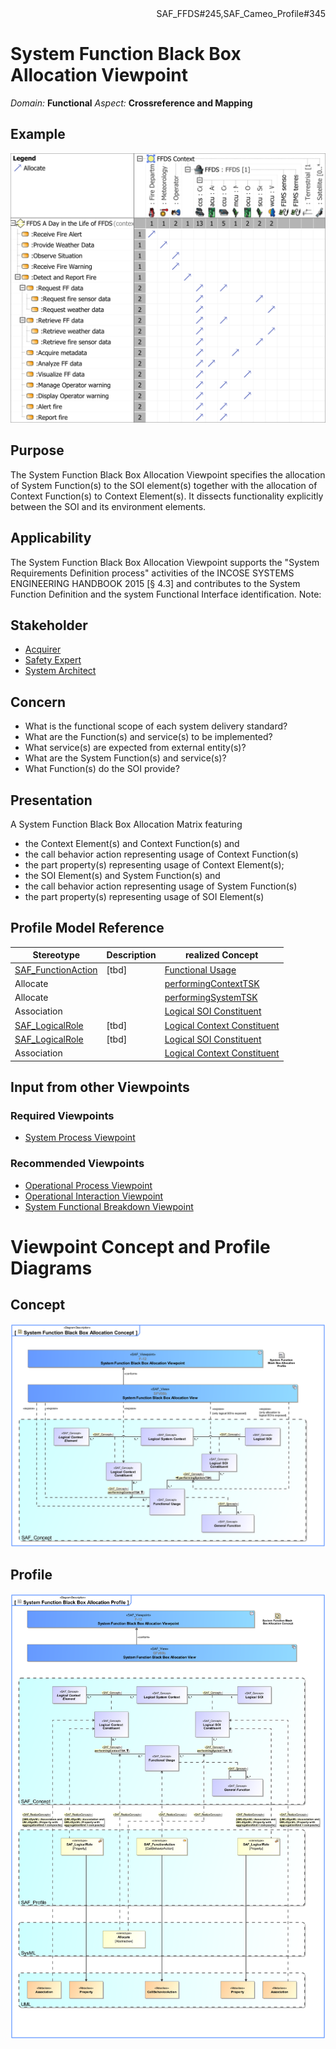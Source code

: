 <div align="right">SAF_FFDS#245,SAF_Cameo_Profile#345</div>

# System Function Black Box Allocation Viewpoint
*Domain:* **Functional** *Aspect:* **Crossreference and Mapping**
## Example
![FFDS Context Definition Allocation of Usage](../diagrams/FFDS-Context-Definition-Allocation-of-Usage.svg)
## Purpose
The System Function Black Box Allocation Viewpoint specifies the allocation of System Function(s) to the SOI element(s) together with the allocation of Context Function(s) to Context Element(s). It dissects functionality explicitly between the SOI and its environment elements.
## Applicability
The System Function Black Box Allocation Viewpoint supports the "System Requirements Definition process" activities of the INCOSE SYSTEMS ENGINEERING HANDBOOK 2015 [§ 4.3] and contributes to the System Function Definition and the system Functional Interface identification.
Note:
## Stakeholder
* [Acquirer](../stakeholders.md#Acquirer)
* [Safety Expert](../stakeholders.md#Safety-Expert)
* [System Architect](../stakeholders.md#System-Architect)
## Concern
* What is the functional scope of each system delivery standard?
* What are the Function(s) and service(s) to be implemented?
* What service(s) are expected from external entity(s)?
* What are the System Function(s) and service(s)?
* What Function(s) do the SOI provide?
## Presentation
A System Function Black Box Allocation Matrix featuring
* the Context Element(s) and Context Function(s) and
* the call behavior action representing usage of Context Function(s)
* the part property(s) representing usage of Context Element(s);
* the SOI Element(s) and System Function(s) and
* the call behavior action representing usage of System Function(s)
* the part property(s) representing usage of SOI Element(s)

## Profile Model Reference
|Stereotype | Description|realized Concept
|---|---|---|
|[SAF_FunctionAction](../stereotypes.md#SAF_FunctionAction)|[tbd]|[Functional Usage](../concepts.md#Functional-Usage)|
|Allocate||[performingContextTSK](../concepts.md#performingContextTSK)|
|Allocate||[performingSystemTSK](../concepts.md#performingSystemTSK)|
|Association||[Logical SOI Constituent](../concepts.md#Logical-SOI-Constituent)|
|[SAF_LogicalRole](../stereotypes.md#SAF_LogicalRole)|[tbd]|[Logical Context Constituent](../concepts.md#Logical-Context-Constituent)|
|[SAF_LogicalRole](../stereotypes.md#SAF_LogicalRole)|[tbd]|[Logical SOI Constituent](../concepts.md#Logical-SOI-Constituent)|
|Association||[Logical Context Constituent](../concepts.md#Logical-Context-Constituent)|
## Input from other Viewpoints
### Required Viewpoints
* [System Process Viewpoint](System-Process-Viewpoint.md)
### Recommended Viewpoints
* [Operational Process Viewpoint](Operational-Process-Viewpoint.md)
* [Operational Interaction Viewpoint](Operational-Interaction-Viewpoint.md)
* [System Functional Breakdown Viewpoint](System-Functional-Breakdown-Viewpoint.md)
# Viewpoint Concept and Profile Diagrams
## Concept
![System Function Black Box Allocation Concept](System-Function-Black-Box-Allocation-Concept.svg)
## Profile
![System Function Black Box Allocation Profile](System-Function-Black-Box-Allocation-Profile.svg)
